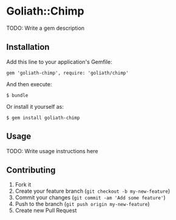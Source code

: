 # Goliath::Chimp

TODO: Write a gem description

## Installation

Add this line to your application's Gemfile:

    gem 'goliath-chimp', require: 'goliath/chimp'

And then execute:

    $ bundle

Or install it yourself as:

    $ gem install goliath-chimp

## Usage

TODO: Write usage instructions here

## Contributing

1. Fork it
2. Create your feature branch (`git checkout -b my-new-feature`)
3. Commit your changes (`git commit -am 'Add some feature'`)
4. Push to the branch (`git push origin my-new-feature`)
5. Create new Pull Request
